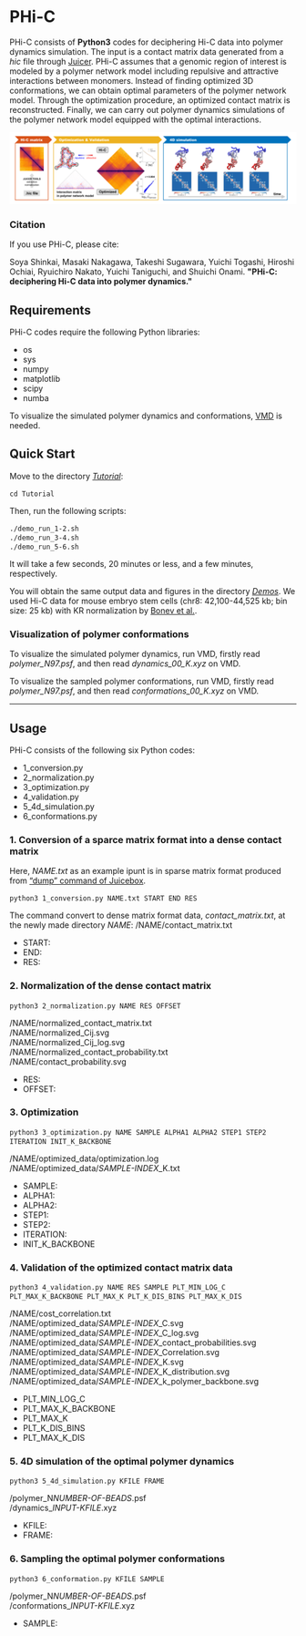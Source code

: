 # PHi-C

PHi-C consists of **Python3** codes for deciphering Hi-C data into polymer dynamics simulation.
The input is a contact matrix data generated from a _hic_ file through [Juicer](https://github.com/aidenlab/juicer).
PHi-C assumes that a genomic region of interest is modeled by a polymer network model including repulsive and attractive interactions between monomers.
Instead of finding optimized 3D conformations, we can obtain optimal parameters of the polymer network model.
Through the optimization procedure, an optimized contact matrix is reconstructed.
Finally, we can carry out polymer dynamics simulations of the polymer network model equipped with the optimal interactions.

![overview](/images/overview.png)

### Citation

If you use PHi-C, please cite:

Soya Shinkai, Masaki Nakagawa, Takeshi Sugawara, Yuichi Togashi, Hiroshi Ochiai,
Ryuichiro Nakato, Yuichi Taniguchi, and Shuichi Onami.
**"PHi-C: deciphering Hi-C data into polymer dynamics."**

## Requirements

PHi-C codes require the following Python libraries:

-   os
-   sys
-   numpy
-   matplotlib
-   scipy
-   numba

To visualize the simulated polymer dynamics and conformations, [VMD](https://www.ks.uiuc.edu/Research/vmd/) is needed.

## Quick Start

Move to the directory [_Tutorial_](/Tutorial):

    cd Tutorial

Then, run the following scripts:

    ./demo_run_1-2.sh
    ./demo_run_3-4.sh
    ./demo_run_5-6.sh

It will take a few seconds, 20 minutes or less, and a few minutes, respectively.

You will obtain the same output data and figures in the directory [_Demos_](/Demos).
We used Hi-C data for mouse embryo stem cells (chr8: 42,100-44,525 kb; bin size: 25 kb) with KR normalization by [Bonev et al.](https://doi.org/10.1016/j.cell.2017.09.043).

### Visualization of polymer conformations

To visualize the simulated polymer dynamics, run VMD, firstly read _polymer_N97.psf_, and then read _dynamics_00_K.xyz_ on VMD.

To visualize the sampled polymer conformations, run VMD, firstly read _polymer_N97.psf_, and then read _conformations_00_K.xyz_ on VMD.

* * *

## Usage

PHi-C consists of the following six Python codes:

-   1_conversion.py
-   2_normalization.py
-   3_optimization.py
-   4_validation.py
-   5_4d_simulation.py
-   6_conformations.py

### 1. Conversion of a sparce matrix format into a dense contact matrix

Here, _NAME.txt_ as an example ipunt is in sparse matrix format produced from [“dump” command of Juicebox](https://github.com/aidenlab/juicer/wiki/Data-Extraction).

    python3 1_conversion.py NAME.txt START END RES

The command convert to dense matrix format data, _contact_matrix.txt_, at the newly made directory _NAME_:
/NAME/contact_matrix.txt

-   START:
-   END:
-   RES:

### 2. Normalization of the dense contact matrix

    python3 2_normalization.py NAME RES OFFSET

/NAME/normalized_contact_matrix.txt  
/NAME/normalized_Cij.svg  
/NAME/normalized_Cij_log.svg  
/NAME/normalized_contact_probability.txt  
/NAME/contact_probability.svg

-   RES:
-   OFFSET:

### 3. Optimization

    python3 3_optimization.py NAME SAMPLE ALPHA1 ALPHA2 STEP1 STEP2 ITERATION INIT_K_BACKBONE

/NAME/optimized_data/optimization.log  
/NAME/optimized_data/_SAMPLE-INDEX_\_K.txt


-   SAMPLE:
-   ALPHA1:
-   ALPHA2:
-   STEP1:
-   STEP2:
-   ITERATION:
-   INIT_K_BACKBONE

### 4. Validation of the optimized contact matrix data

    python3 4_validation.py NAME RES SAMPLE PLT_MIN_LOG_C PLT_MAX_K_BACKBONE PLT_MAX_K PLT_K_DIS_BINS PLT_MAX_K_DIS

/NAME/cost_correlation.txt  
/NAME/optimized_data/_SAMPLE-INDEX_\_C.svg  
/NAME/optimized_data/_SAMPLE-INDEX_\_C_log.svg  
/NAME/optimized_data/_SAMPLE-INDEX_\_contact_probabilities.svg  
/NAME/optimized_data/_SAMPLE-INDEX_\_Correlation.svg  
/NAME/optimized_data/_SAMPLE-INDEX_\_K.svg  
/NAME/optimized_data/_SAMPLE-INDEX_\_K_distribution.svg  
/NAME/optimized_data/_SAMPLE-INDEX_\_k_polymer_backbone.svg

-   PLT_MIN_LOG_C
-   PLT_MAX_K_BACKBONE
-   PLT_MAX_K
-   PLT_K_DIS_BINS
-   PLT_MAX_K_DIS

### 5. 4D simulation of the optimal polymer dynamics

    python3 5_4d_simulation.py KFILE FRAME

/polymer_N*NUMBER-OF-BEADS*.psf  
/dynamics_*INPUT-KFILE*.xyz

-   KFILE:
-   FRAME:

### 6. Sampling the optimal polymer conformations

    python3 6_conformation.py KFILE SAMPLE

/polymer_N*NUMBER-OF-BEADS*.psf  
/conformations_*INPUT-KFILE*.xyz


-   SAMPLE:
